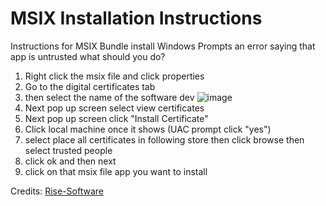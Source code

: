 # MSIX Installation Instructions
Instructions for MSIX Bundle install
Windows Prompts an error saying that app is untrusted what should you do?

1. Right click the msix file and click properties
2. Go to the digital certificates tab
3. then select the name of the software dev ![image](https://user-images.githubusercontent.com/82078139/226300901-52bb44d8-9c80-47cb-be0a-e502832c1c15.png)
4. Next pop up screen select view certificates
5. Next pop up screen click "Install Certificate"
6. Click local machine once it shows (UAC prompt click "yes")
7. select place all certificates in following store then click browse then select trusted people
8. click ok and then next
9. click on that msix file app you want to install

Credits: [Rise-Software](https://github.com/Rise-Software/Rise-Media-Player) 

